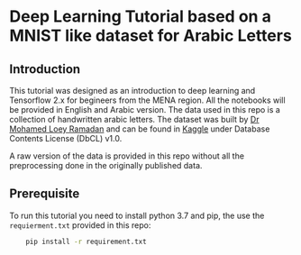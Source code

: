 # Deep Learning Tutorial based on a MNIST like dataset for Arabic Letters

## Introduction

This tutorial was designed as an introduction to deep learning and Tensorflow 2.x for begineers from the MENA region. All the notebooks will be provided in English and Arabic version. The data used in this repo is a collection of handwritten arabic letters. The dataset was built by [Dr Mohamed Loey Ramadan](https://bu.edu.eg/staff/mloey) and can be found in [Kaggle](https://www.kaggle.com/mloey1/ahcd1) under Database Contents License (DbCL) v1.0.

A raw version of the data is provided in this repo without all the preprocessing done in the originally published data.

## Prerequisite

To run this tutorial you need to install python 3.7 and pip, the use the `requierment.txt` provided in this repo:

```bash
    pip install -r requirement.txt
```
